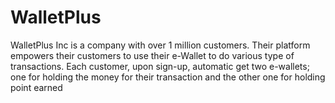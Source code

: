 # WalletPlus
WalletPlus Inc is a company with over 1 million customers. Their platform empowers their customers to use their e-Wallet to do various type of transactions. Each customer, upon sign-up, automatic get two e-wallets; one for holding the money for their transaction and the other one for holding point earned
